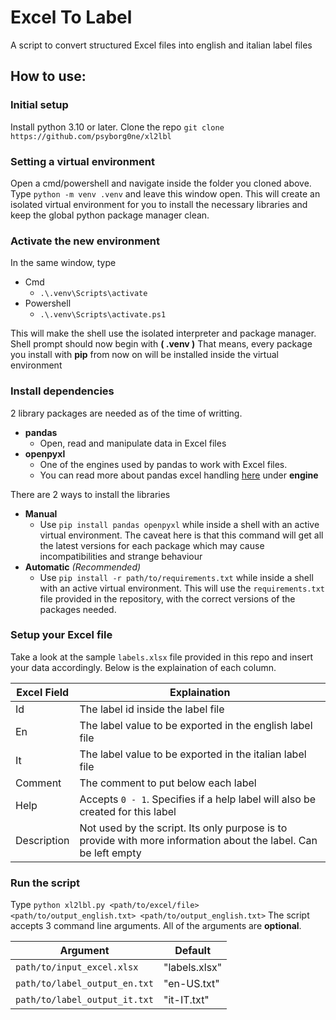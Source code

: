 # Excel To Label
A script to convert structured Excel files into english and italian label files

## How to use:

### Initial setup
Install python 3.10 or later. Clone the repo ```git clone https://github.com/psyborg0ne/xl2lbl```

### Setting a virtual environment
Open a cmd/powershell and navigate inside the folder you cloned above. Type ```python -m venv .venv``` and leave this window open.
This will create an isolated virtual environment for you to install the necessary libraries and keep the global python package manager clean.

### Activate the new environment
In the same window, type
  * Cmd
    * ```.\.venv\Scripts\activate```
  * Powershell
    * ```.\.venv\Scripts\activate.ps1```

This will make the shell use the isolated interpreter and package manager.
Shell prompt should now begin with **( .venv )**
That means, every package you install with **pip** from now on will be installed inside the virtual environment

### Install dependencies
2 library packages are needed as of the time of writting.

 * **pandas**
     * Open, read and manipulate data in Excel files
 * **openpyxl**
     * One of the engines used by pandas to work with Excel files.
     * You can read more about pandas excel handling [here](https://pandas.pydata.org/pandas-docs/stable/reference/api/pandas.read_excel.html) under **engine**

There are 2 ways to install the libraries
  * **Manual**
    * Use ```pip install pandas openpyxl``` while inside a shell with an active virtual environment. The caveat here is that this command will get all the latest versions for each package which may cause incompatibilities and strange behaviour
  * **Automatic** *(Recommended)*
    * Use ```pip install -r path/to/requirements.txt``` while inside a shell with an active virtual environment. This will use the ```requirements.txt``` file provided in the repository, with the correct versions of the packages needed.

### Setup your Excel file
Take a look at the sample ```labels.xlsx``` file provided in this repo and insert your data accordingly. Below is the explaination of each column.

| Excel Field | Explaination |
| --- | --- |
| Id  | The label id inside the label file |
| En  | The label value to be exported in the english label file |
| It  | The label value to be exported in the italian label file |
| Comment | The comment to put below each label |
| Help | Accepts ```0 - 1```. Specifies if a help label will also be created for this label |
| Description | Not used by the script. Its only purpose is to provide with more information about the label. Can be left empty |

### Run the script
Type ```python xl2lbl.py <path/to/excel/file> <path/to/output_english.txt> <path/to/output_english.txt>```
The script accepts 3 command line arguments. All of the arguments are **optional**.

| Argument                          | Default       |
| --------------------------------- | ------------- |
| ```path/to/input_excel.xlsx```    | "labels.xlsx" |
| ```path/to/label_output_en.txt``` | "en-US.txt"   |
| ```path/to/label_output_it.txt``` | "it-IT.txt"   |
